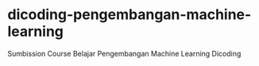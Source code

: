 # dicoding-pengembangan-machine-learning
Sumbission Course Belajar Pengembangan Machine Learning Dicoding
